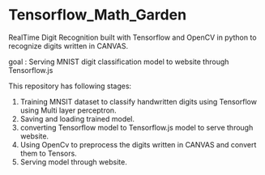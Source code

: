 # Tensorflow_Math_Garden

RealTime Digit Recognition built with Tensorflow and OpenCV in python to recognize digits written in CANVAS.

goal : Serving MNIST digit classification model to website through Tensorflow.js

This repository has following stages:

1. Training MNSIT dataset to classify handwritten digits using Tensorflow using Multi layer perceptron.
2. Saving and loading trained model.
3. converting Tensorflow model to Tensorflow.js model to serve through website.
5. Using OpenCv to preprocess the digits written in CANVAS and convert them to Tensors.
6. Serving model through website.



